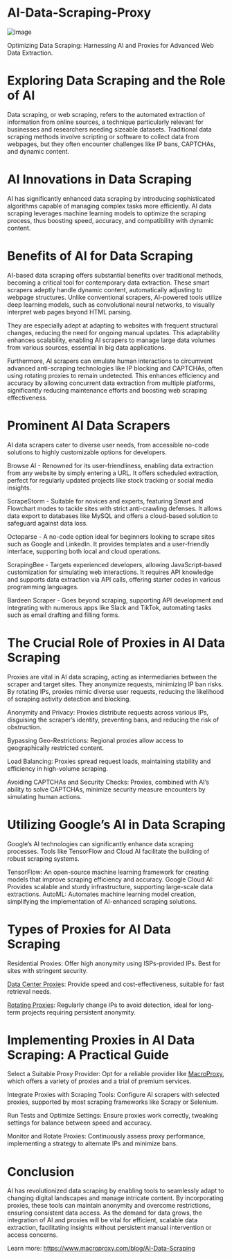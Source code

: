 # AI-Data-Scraping-Proxy
![image](https://github.com/user-attachments/assets/1fa304ff-83b6-4768-9ea4-9ed776e93669)

Optimizing Data Scraping: Harnessing AI and Proxies for Advanced Web Data Extraction.

# Exploring Data Scraping and the Role of AI
Data scraping, or web scraping, refers to the automated extraction of information from online sources, a technique particularly relevant for businesses and researchers needing sizeable datasets. Traditional data scraping methods involve scripting or software to collect data from webpages, but they often encounter challenges like IP bans, CAPTCHAs, and dynamic content.

# AI Innovations in Data Scraping
AI has significantly enhanced data scraping by introducing sophisticated algorithms capable of managing complex tasks more efficiently. AI data scraping leverages machine learning models to optimize the scraping process, thus boosting speed, accuracy, and compatibility with dynamic content.

# Benefits of AI for Data Scraping
AI-based data scraping offers substantial benefits over traditional methods, becoming a critical tool for contemporary data extraction. These smart scrapers adeptly handle dynamic content, automatically adjusting to webpage structures. Unlike conventional scrapers, AI-powered tools utilize deep learning models, such as convolutional neural networks, to visually interpret web pages beyond HTML parsing.

They are especially adept at adapting to websites with frequent structural changes, reducing the need for ongoing manual updates. This adaptability enhances scalability, enabling AI scrapers to manage large data volumes from various sources, essential in big data applications.

Furthermore, AI scrapers can emulate human interactions to circumvent advanced anti-scraping technologies like IP blocking and CAPTCHAs, often using rotating proxies to remain undetected. This enhances efficiency and accuracy by allowing concurrent data extraction from multiple platforms, significantly reducing maintenance efforts and boosting web scraping effectiveness.

# Prominent AI Data Scrapers
AI data scrapers cater to diverse user needs, from accessible no-code solutions to highly customizable options for developers.

Browse AI - Renowned for its user-friendliness, enabling data extraction from any website by simply entering a URL. It offers scheduled extraction, perfect for regularly updated projects like stock tracking or social media insights.

ScrapeStorm - Suitable for novices and experts, featuring Smart and Flowchart modes to tackle sites with strict anti-crawling defenses. It allows data export to databases like MySQL and offers a cloud-based solution to safeguard against data loss.

Octoparse - A no-code option ideal for beginners looking to scrape sites such as Google and LinkedIn. It provides templates and a user-friendly interface, supporting both local and cloud operations.

ScrapingBee - Targets experienced developers, allowing JavaScript-based customization for simulating web interactions. It requires API knowledge and supports data extraction via API calls, offering starter codes in various programming languages.

Bardeen Scraper - Goes beyond scraping, supporting API development and integrating with numerous apps like Slack and TikTok, automating tasks such as email drafting and filling forms.

# The Crucial Role of Proxies in AI Data Scraping
Proxies are vital in AI data scraping, acting as intermediaries between the scraper and target sites. They anonymize requests, minimizing IP ban risks. By rotating IPs, proxies mimic diverse user requests, reducing the likelihood of scraping activity detection and blocking.

Anonymity and Privacy: Proxies distribute requests across various IPs, disguising the scraper’s identity, preventing bans, and reducing the risk of obstruction.

Bypassing Geo-Restrictions: Regional proxies allow access to geographically restricted content.

Load Balancing: Proxies spread request loads, maintaining stability and efficiency in high-volume scraping.

Avoiding CAPTCHAs and Security Checks: Proxies, combined with AI’s ability to solve CAPTCHAs, minimize security measure encounters by simulating human actions.

# Utilizing Google’s AI in Data Scraping
Google’s AI technologies can significantly enhance data scraping processes. Tools like TensorFlow and Cloud AI facilitate the building of robust scraping systems.

TensorFlow: An open-source machine learning framework for creating models that improve scraping efficiency and accuracy.
Google Cloud AI: Provides scalable and sturdy infrastructure, supporting large-scale data extractions.
AutoML: Automates machine learning model creation, simplifying the implementation of AI-enhanced scraping solutions.

# Types of Proxies for AI Data Scraping
Residential Proxies: Offer high anonymity using ISPs-provided IPs. Best for sites with stringent security.

[Data Center Proxie](https://www.macroproxy.com/datacenter-proxy)s: Provide speed and cost-effectiveness, suitable for fast retrieval needs.

[Rotating Proxies](https://www.macroproxy.com/rotating-residential-proxy): Regularly change IPs to avoid detection, ideal for long-term projects requiring persistent anonymity.

# Implementing Proxies in AI Data Scraping: A Practical Guide

Select a Suitable Proxy Provider: Opt for a reliable provider like [MacroProxy](https://www.macroproxy.com/), which offers a variety of proxies and a trial of premium services.

Integrate Proxies with Scraping Tools: Configure AI scrapers with selected proxies, supported by most scraping frameworks like Scrapy or Selenium.

Run Tests and Optimize Settings: Ensure proxies work correctly, tweaking settings for balance between speed and accuracy.

Monitor and Rotate Proxies: Continuously assess proxy performance, implementing a strategy to alternate IPs and minimize bans.

# Conclusion
AI has revolutionized data scraping by enabling tools to seamlessly adapt to changing digital landscapes and manage intricate content. By incorporating proxies, these tools can maintain anonymity and overcome restrictions, ensuring consistent data access. As the demand for data grows, the integration of AI and proxies will be vital for efficient, scalable data extraction, facilitating insights without persistent manual intervention or access concerns.

Learn more: https://www.macroproxy.com/blog/AI-Data-Scraping
